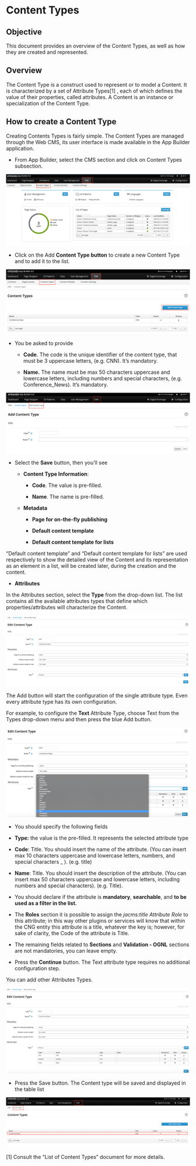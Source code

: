 # Content Types

## Objective

This document provides an overview of the Content Types, as well as how
they are created and represented.

## Overview

The Content Type is a construct used to represent or to model a Content.
It is characterized by a set of Attribute Types[1] , each of which
defines the value of their properties, called attributes. A Content is
an instance or specialization of the Content Type.

## How to create a Content Type

Creating Contents Types is fairly simple. The Content Types are managed
through the Web CMS, its user interface is made available in the App
Builder application.

-   From App Builder, select the CMS section and click on Content Types
    subsection.

![image](./extracted-media/media/ContentTypes1.png)

-   Click on the Add **Content Type button** to create a new Content
    Type and to add it to the list.

![image](./extracted-media/media/ContentTypes2.png)

-   You be asked to provide

    -   **Code**. The code is the unique identifier of the content type,
        that must be 3 uppercase letters, (e.g. CNN). It’s mandatory.

    -   **Name.** The name must be max 50 characters uppercase and
        lowercase letters, including numbers and special characters,
        (e.g. Conference\_News). It’s mandatory.

![image](./extracted-media/media/ContentTypes3.png)

-   Select the **Save** button, then you’ll see

    -   **Content Type Information**:

        -   **Code**. The value is pre-filled.

        -   **Name**. The name is pre-filled.

    -   **Metadata**

        -   **Page for on-the-fly publishing**

        -   **Default content template**

        -   **Default content template for lists**

“Default content template” and “Default content template for lists” are used
respectively to show the detailed view of the Content and its
representation as an element in a list, will be created later, during
the creation and the content.

-   **Attributes**

In the Attributes section, select the **Type** from the drop-down list.
The list contains all the available attributes types that define which
properties/attributes will characterize the Content.

![image](./extracted-media/media/ContentTypes4.png)

The Add button will start the configuration of the single attribute
type. Even every attribute type has its own configuration.

For example, to configure the **Text** Attribute Type, choose Text from
the Types drop-down menu and then press the blue Add button.

![image](./extracted-media/media/ContentTypes5.png)

-   You should specify the following fields

-   **Type:** the value is the pre-filled. It represents the selected
    attribute type

-   **Code**: Title. You should insert the name of the attribute. (You
    can insert max 10 characters uppercase and lowercase letters,
    numbers, and special characters \_ ). (e.g. title)

-   **Name**: Title. You should insert the description of the attribute.
    (You can insert max 50 characters uppercase and lowercase letters,
    including numbers and special characters). (e.g. Title).

-   You should declare if the attribute is **mandatory**,
    **searchable**, and **to be used as a filter in the list.**

-   The **Roles** section it is possible to assign the *jacms:title
    Attribute Role* to this attribute; in this way other plugins or
    services will know that within the CNG entity this attribute is a
    title, whatever the key is; however, for sake of clarity, the Code
    of the attribute is Title.

-   The remaining fields related to **Sections** and **Validation -
    OGNL** sections are not mandatories, you can leave empty.

-   Press the **Continue** button. The Text attribute type requires no
    additional configuration step.

You can add other Attributes Types.

![image](./extracted-media/media/ContentTypes6.png)

-   Press the Save button. The Content type will be saved and displayed
    in the table list

![image](./extracted-media/media/ContentTypes7.png)

[1] Consult the “List of Content Types” document for more details.

